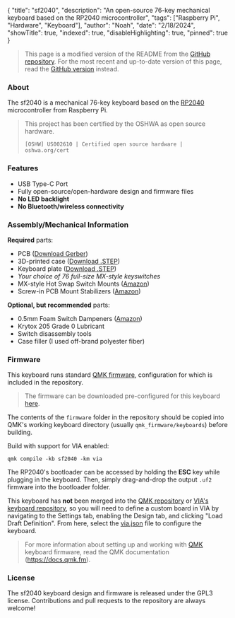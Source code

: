 {
"title": "sf2040",
"description": "An open-source 76-key mechanical keyboard based on the RP2040 microcontroller",
"tags": ["Raspberry Pi", "Hardware", "Keyboard"],
"author": "Noah",
"date": "2/18/2024",
"showTitle": true,
"indexed": true,
"disableHighlighting": true,
"pinned": true
}

> This page is a modified version of the README from the [GitHub repository](https://github.com/strayfade/sf2040). For the most recent and up-to-date version of this page, read the [GitHub version](https://github.com/strayfade/sf2040) instead.

### About

The sf2040 is a mechanical 76-key keyboard based on the [RP2040](https://datasheets.raspberrypi.com/rp2040/rp2040-datasheet.pdf) microcontroller from Raspberry Pi.

> This project has been certified by the OSHWA as open source hardware.
>
> `[OSHW] US002610 | Certified open source hardware | oshwa.org/cert`

### Features

-   USB Type-C Port
-   Fully open-source/open-hardware design and firmware files
-   **No LED backlight**
-   **No Bluetooth/wireless connectivity**

### Assembly/Mechanical Information

**Required** parts:

-   PCB ([Download Gerber](https://github.com/strayfade/sf2040/blob/main/pcb/Gerber/Gerber.zip))
-   3D-printed case ([Download .STEP](https://github.com/strayfade/sf2040/blob/main/case/Case.step))
-   Keyboard plate ([Download .STEP](https://github.com/strayfade/sf2040/blob/main/plate/Plate.step))
-   _Your choice of 76 full-size MX-style keyswitches_
-   MX-style Hot Swap Switch Mounts ([Amazon](https://www.amazon.com/gp/product/B0B4W9YMGM))
-   Screw-in PCB Mount Stabilizers ([Amazon](https://www.amazon.com/gp/product/B0CN38CXQ3))

**Optional, but recommended** parts:

-   0.5mm Foam Switch Dampeners ([Amazon](https://www.amazon.com/gp/product/B0B942VCMV))
-   Krytox 205 Grade 0 Lubricant
-   Switch disassembly tools
-   Case filler (I used off-brand polyester fiber)

### Firmware

This keyboard runs standard [QMK firmware](https://docs.qmk.fm/#/), configuration for which is included in the repository.

> The firmware can be downloaded pre-configured for this keyboard [here](https://github.com/strayfade/sf2040/raw/main/firmware/builds/sf2040.uf2).

The contents of the `firmware` folder in the repository should be copied into QMK's working keyboard directory (usually `qmk_firmware/keyboards`) before building.

Build with support for VIA enabled:

    qmk compile -kb sf2040 -km via

The RP2040's bootloader can be accessed by holding the **ESC** key while plugging in the keyboard. Then, simply drag-and-drop the output `.uf2` firmware into the bootloader folder.

This keyboard has **not** been merged into the [QMK repository](https://github.com/qmk/qmk_firmware/tree/master/keyboards) or [VIA's keyboard repository](https://github.com/the-via/keyboards), so you will need to define a custom board in VIA by navigating to the Settings tab, enabling the Design tab, and clicking "Load Draft Definition". From here, select the [via.json](/firmware/sf2040/via.json) file to configure the keyboard.

> For more information about setting up and working with [QMK](https://docs.qmk.fm/#/) keyboard firmware, read the QMK documentation (https://docs.qmk.fm).

### License

The sf2040 keyboard design and firmware is released under the GPL3 license. Contributions and pull requests to the repository are always welcome!
